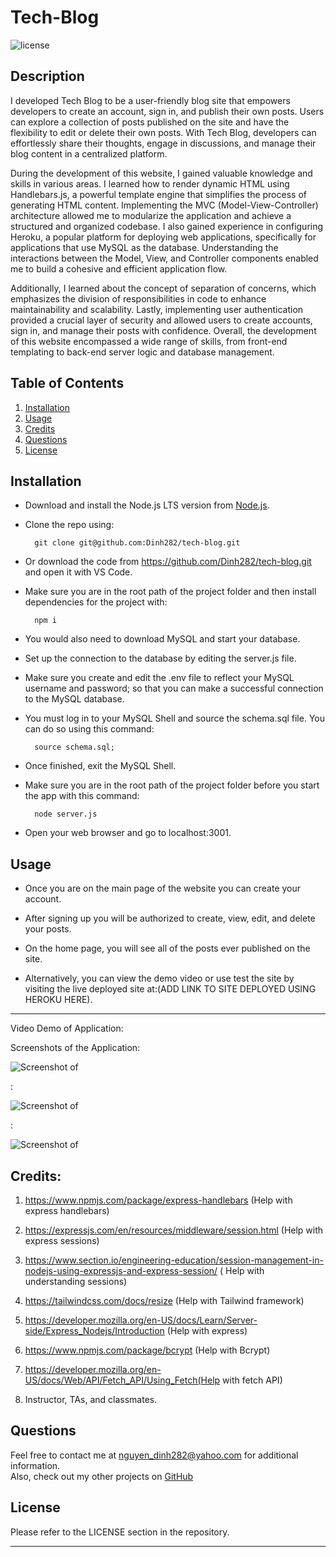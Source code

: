 # Tech-Blog

![license](https://img.shields.io/badge/License-MIT-yellowgreen)

## Description

I developed Tech Blog to be a user-friendly blog site that empowers developers to create an account, sign in, and publish their own posts. Users can explore a collection of posts published on the site and have the flexibility to edit or delete their own posts. With Tech Blog, developers can effortlessly share their thoughts, engage in discussions, and manage their blog content in a centralized platform.

During the development of this website, I gained valuable knowledge and skills in various areas. I learned how to render dynamic HTML using Handlebars.js, a powerful template engine that simplifies the process of generating HTML content. Implementing the MVC (Model-View-Controller) architecture allowed me to modularize the application and achieve a structured and organized codebase. I also gained experience in configuring Heroku, a popular platform for deploying web applications, specifically for applications that use MySQL as the database. Understanding the interactions between the Model, View, and Controller components enabled me to build a cohesive and efficient application flow. 

Additionally, I learned about the concept of separation of concerns, which emphasizes the division of responsibilities in code to enhance maintainability and scalability. Lastly, implementing user authentication provided a crucial layer of security and allowed users to create accounts, sign in, and manage their posts with confidence. Overall, the development of this website encompassed a wide range of skills, from front-end templating to back-end server logic and database management.


## Table of Contents
1. [Installation](#installation)
2. [Usage](#usage)
3. [Credits](#credits)
4. [Questions](#questions)  
5. [License](#license)


## Installation

- Download and install the Node.js LTS version from [Node.js](https://nodejs.org/en).
- Clone the repo using:

        git clone git@github.com:Dinh282/tech-blog.git

 - Or download the code from https://github.com/Dinh282/tech-blog.git and
open it with VS Code.       
- Make sure you are in the root path of the project folder and then install dependencies for the project with:

        npm i

- You would also need to download MySQL and start your database. 
- Set up the connection to the database by editing the server.js file. 
- Make sure you create and edit the .env file to reflect your MySQL username and password; so that you can make a successful connection to the MySQL database.
- You must log in to your MySQL Shell and source the schema.sql file. You can do so using this command:

        source schema.sql;  

- Once finished, exit the MySQL Shell.
- Make sure you are in the root path of the project folder before you start the app with this command:

        node server.js

- Open your web browser and go to localhost:3001.


## Usage

- Once you are on the main page of the website you can create your account.
- After signing up you will be authorized to create, view, edit, and delete your posts.
- On the home page, you will see all of the posts ever published on the site.


- Alternatively, you can view the demo video or use test the site by visiting the live deployed site at:(ADD LINK TO SITE DEPLOYED USING HEROKU HERE).

---

Video Demo of Application:



 Screenshots of the Application:


![Screenshot of <placeholder>](./assets/)

:

![Screenshot of <placeholder>](./assets/)

:

![Screenshot of <placeholder>](./assets/)

## Credits:
1. https://www.npmjs.com/package/express-handlebars (Help with express handlebars)

2. https://expressjs.com/en/resources/middleware/session.html (Help with express sessions)

3. https://www.section.io/engineering-education/session-management-in-nodejs-using-expressjs-and-express-session/ ( Help with understanding sessions)

4. https://tailwindcss.com/docs/resize (Help with Tailwind framework)

5. https://developer.mozilla.org/en-US/docs/Learn/Server-side/Express_Nodejs/Introduction (Help with express)

6. https://www.npmjs.com/package/bcrypt (Help with Bcrypt)

7. https://developer.mozilla.org/en-US/docs/Web/API/Fetch_API/Using_Fetch(Help with fetch API)

8. Instructor, TAs, and classmates.

## Questions
Feel free to contact me at nguyen_dinh282@yahoo.com for additional information.  
Also, check out my other projects on [GitHub](https://github.com/Dinh282)


## License

Please refer to the LICENSE section in the repository.


---